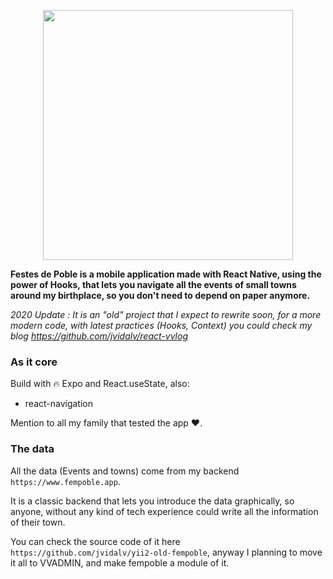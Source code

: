 
<p align="center">
  <img width="400px" src="https://github.com/jvidalv/react-native-festes-de-poble/blob/master/assets/images/logo.png?raw=true">
</p>

**Festes de Poble is a mobile application made with React Native, using the power of Hooks, that lets you navigate all the events of small towns around my birthplace,
so you don't need to depend on paper anymore.**

_2020 Update : It is an "old" project that I expect to rewrite soon, for a more modern code, with latest practices
(Hooks, Context) you could check my blog https://github.com/jvidalv/react-vvlog_
### As it core

Build with 🔥 Expo and React.useState, also:

- react-navigation

Mention to all my family that tested the app ♥. 

### The data

All the data (Events and towns) come from my backend `https://www.fempoble.app`.

It is a classic backend that lets you introduce the data graphically, so anyone, without any kind of tech
experience could write all the information of their town.

You can check the source code of it here `https://github.com/jvidalv/yii2-old-fempoble`, anyway I planning
to move it all to VVADMIN, and make fempoble a module of it. 